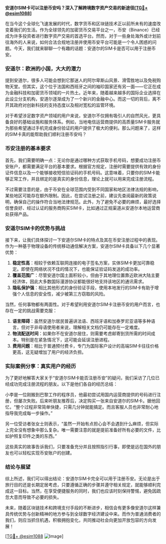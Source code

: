 **安道尔SIM卡可以注册币安吗？深入了解跨境数字资产交易的新途径[[TG💪+ @esim1088](https://t.me/s/esim1088)]**

在当今这个全球化飞速发展的时代，数字货币和区块链技术正以前所未有的速度改变着我们的生活。作为全球领先的加密货币交易平台之一，币安（Binance）已经成为许多投资者进行数字资产交易的首选平台。然而，对于一些身处海外或计划前往海外的人来说，如何合法合规地注册并使用币安平台可能是一个令人困惑的问题。今天，我们就来聊聊一个有趣的话题：安道尔的SIM卡是否可以用于注册币安。

### 安道尔：欧洲的小国，大大的潜力

提到安道尔，很多人可能会想到它那迷人的阿尔卑斯山风景、滑雪胜地以及免税购物天堂。但其实，这个位于法国和西班牙之间的袖珍国家还有另一面——它正在成为金融科技和加密货币领域的一片热土。近年来，随着越来越多的国际企业选择在此设立分支机构，安道尔逐渐成为了一个新兴的金融中心。而这一切的背后，离不开其政府对创新科技的支持态度以及相对宽松的监管环境。

对于希望涉足数字资产领域的用户来说，安道尔不仅拥有吸引人的自然风光，更具备良好的基础设施和服务体系。例如，当地电信运营商提供的高质量SIM卡服务就为那些希望通过手机完成身份验证的用户提供了极大的便利。那么问题来了，这样的SIM卡真的能帮助我们顺利注册币安吗？

### 币安注册的基本要求

首先，我们需要明确一点：无论你是通过哪种方式获取手机号码，想要成功注册币安账户，都需要满足平台的基本要求。根据官方规定，注册时需要提供有效的身份证件信息以及一个能够接收短信验证码的手机号码。这意味着，只要你的SIM卡能够正常工作，并且绑定的是真实的身份信息，理论上就可以用来完成注册流程。

不过需要注意的是，由于币安在全球范围内受到不同国家和地区法律法规的影响，某些地区可能存在额外限制。因此，在尝试注册之前，建议先查阅最新的政策说明，确保自己的操作符合当地法律规范。此外，为了避免不必要的麻烦，最好选择信誉良好、经过认证的服务商购买SIM卡，比如通过正规渠道从安道尔本地运营商处获得产品。

### 安道尔SIM卡的优势与挑战

接下来，让我们具体探讨一下安道尔SIM卡的特点及其在币安注册过程中的表现。作为一种基于物理设备的传统移动通信解决方案，安道尔SIM卡具备以下几个显著优势：

1. **稳定性高**：相较于依赖互联网连接的电子签名方案，实体SIM卡更加可靠稳定。即使在网络状况不佳的情况下，也能保证验证码发送的成功率。
2. **覆盖范围广**：尽管安道尔国土面积较小，但由于其地理位置靠近欧洲大陆主要经济体，因此大多数国际漫游协议都能很好地支持该地区的通讯需求。
3. **隐私保护强**：相比其他形式的身份验证手段，使用本地发行的SIM卡有助于增强个人信息的安全性，减少被第三方窃取的风险。

当然，任何事物都有两面性。对于希望利用安道尔SIM卡注册币安的用户而言，也存在一定的挑战需要克服：

1. **语言障碍**：虽然安道尔居民普遍讲法语、西班牙语和加泰罗尼亚语等多种语言，但对于非母语使用者来说，理解相关文档仍可能存在一定难度。
2. **物流配送时间**：如果你不在安道尔居住，则需要考虑邮寄到货所需的时间成本。特别是在紧急情况下，这可能会延误注册进程。
3. **费用问题**：相比于普通预付费卡，专门为国际客户设计的高端SIM卡往往价格更高，这无疑增加了用户的经济负担。

### 实际案例分享：真实用户的经历

为了更好地解答大家关于“安道尔SIM卡能否注册币安”的疑问，我们采访了几位已经成功完成注册流程的朋友。以下是他们各自的经历总结：

小李是一位刚搬到巴黎工作的程序员，他最初尝试用国内运营商提供的号码进行注册，但屡次失败。后来听朋友推荐后，决定购买一张来自安道尔的SIM卡。据他回忆，“整个过程非常简单快捷，只需几分钟就能搞定。而且客服人员也非常耐心地指导我完成每一步操作。”

另一位受访者张女士则表示，“虽然一开始有点担心会不会遇到什么麻烦，但实际上完全没有想象中那么复杂。唯一需要注意的就是提前准备好所有必要的文件，比如护照复印件之类的东西。”

这些真实的故事告诉我们，只要准备充分并且按照指引行事，即使是远在国外的朋友也可以轻松实现币安账户的创建。

### 结论与展望

综上所述，我们可以得出结论：安道尔SIM卡完全可以用于注册币安。无论是出于旅行目的还是长期定居考虑，只要遵循正确的步骤并遵守相关规定，就能够顺利完成这一目标。当然，在享受便捷服务的同时，我们也应该时刻保持警惕，避免因疏忽大意而导致不必要的损失。

未来，随着区块链技术和跨境支付手段的不断进步，相信会有更多像安道尔这样兼具传统优势与创新精神的地方参与到全球数字经济建设中来。而作为普通消费者的我们，则应当抓住机遇，积极拥抱变化，共同推动社会向更加开放包容的方向发展！

[[TG💪+ @esim1088](https://t.me/s/esim1088) ![Image](https://i.postimg.cc/4NQfJmqS/Snipaste-2025-05-13-00-14-12.png)]